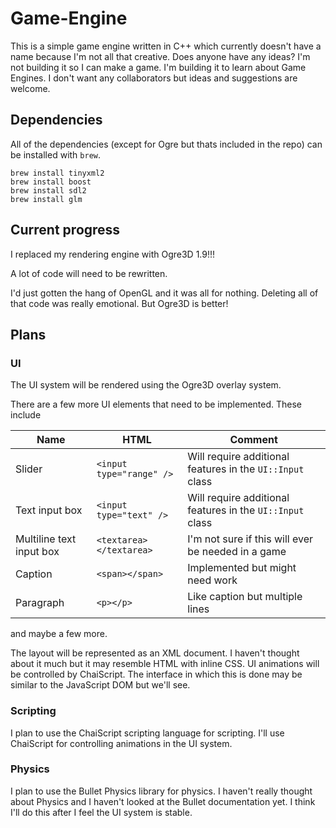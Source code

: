 # Game-Engine
This is a simple game engine written in C++ which currently doesn't have a name because I'm not all that creative. Does anyone have any ideas? I'm not building it so I can make a game. I'm building it to learn about Game Engines. I don't want any collaborators but ideas and suggestions are welcome.

## Dependencies

All of the dependencies (except for Ogre but thats included in the repo) can be installed with `brew`.

    brew install tinyxml2
    brew install boost
    brew install sdl2
    brew install glm

## Current progress

I replaced my rendering engine with Ogre3D 1.9!!!

A lot of code will need to be rewritten.

I'd just gotten the hang of OpenGL and it was all for nothing. Deleting all of that code was really emotional. But Ogre3D is better! 

## Plans

### UI
The UI system will be rendered using the Ogre3D overlay system.

There are a few more UI elements that need to be implemented. These include

| Name                     | HTML                     | Comment                                                   |
|--------------------------|--------------------------|-----------------------------------------------------------|
| Slider                   | `<input type="range" />` | Will require additional features in the `UI::Input` class |
| Text input box           | `<input type="text" />`  | Will require additional features in the `UI::Input` class |
| Multiline text input box | `<textarea></textarea>`  | I'm not sure if this will ever be needed in a game        |
| Caption                  | `<span></span>`          | Implemented but might need work                           |
| Paragraph                | `<p></p>`                | Like caption but multiple lines                           |

and maybe a few more.

The layout will be represented as an XML document. I haven't thought about it much but it may resemble HTML with inline CSS. UI animations will be controlled by ChaiScript. The interface in which this is done may be similar to the JavaScript DOM but we'll see.

### Scripting
I plan to use the ChaiScript scripting language for scripting. I'll use ChaiScript for controlling animations in the UI system.

### Physics
I plan to use the Bullet Physics library for physics. I haven't really thought about Physics and I haven't looked at the Bullet documentation yet. I think I'll do this after I feel the UI system is stable. 
